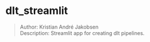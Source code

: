 # dlt_streamlit

> Author: Kristian André Jakobsen  
> Description: Streamlit app for creating dlt pipelines.
